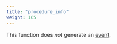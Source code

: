 ```yaml
---
title: "procedure_info"
weight: 165
---
```


This function does *not* generate an [event](../../events).